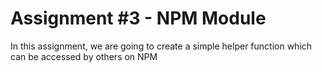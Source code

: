 # Assignment #3 - NPM Module

In this assignment, we are going to create a simple helper function which can be accessed by others on NPM
